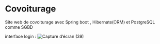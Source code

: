 # Covoiturage
Site web de covoiturage avec Spring boot , Hibernate(ORM) et PostgreSQL comme SGBD 

interface login : 
![Capture d’écran (39)](https://user-images.githubusercontent.com/82058469/208109848-72d33f77-6342-4821-a1f1-07cc7d0080b3.png)
